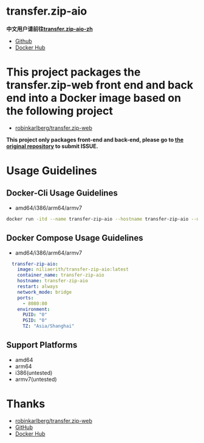 # transfer.zip-aio

**中文用户请前往[transfer.zip-aio-zh](https://github.com/niliovo/transfer.zip-aio-zh)**

- [Github](https://github.com/niliovo/transfer.zip-aio)
- [Docker Hub](https://hub.docker.com/r/niliaerith/transfer-zip-aio)

# This project packages the transfer.zip-web front end and back end into a Docker image based on the following project

- [robinkarlberg/transfer.zip-web](https://github.com/robinkarlberg/transfer.zip-web)

**This project only packages front-end and back-end, please go to [the original repository](https://github.com/robinkarlberg/transfer.zip-web) to submit ISSUE.**

# Usage Guidelines

## Docker-Cli Usage Guidelines

- amd64/i386/arm64/armv7

```sh
docker run -itd --name transfer-zip-aio --hostname transfer-zip-aio --net bridge -p 8080:80 --restart always -e PUID=0 -e PGID=0 -e TZ=Asia/Shanghai niliaerith/transfer-zip-aio:latest
```

## Docker Compose Usage Guidelines

- amd64/i386/arm64/armv7

```compose.yml
  transfer-zip-aio:
    image: niliaerith/transfer-zip-aio:latest
    container_name: transfer-zip-aio
    hostname: transfer-zip-aio
    restart: always
    network_mode: bridge
    ports:
      - 8080:80
    environment:
      PUID: "0"
      PGID: "0"
      TZ: "Asia/Shanghai"
```

## Support Platforms

- amd64
- arm64
- i386(untested)
- armv7(untested)

# Thanks

- [robinkarlberg/transfer.zip-web](https://github.com/robinkarlberg/transfer.zip-web)
- [GitHub](https://github.com/)
- [Docker Hub](https://hub.docker.com/)
